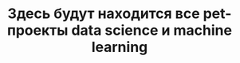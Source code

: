 <div id="header" align="center">
  <h1>Здесь будут находится все pet-проекты data science и machine learning</h1>
</div>
